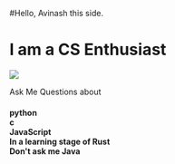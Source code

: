 #Hello, Avinash this side.

<h1>
I am a CS Enthusiast
  </h1>
 <img src = https://source.unsplash.com/1600x900/?developer >
 

<p>
Ask Me Questions about
<h4>
    python<br>
    c<br>
    JavaScript<br>
    In a learning stage of Rust<br>
    Don't ask me Java<br>
  </h4></p>
  
